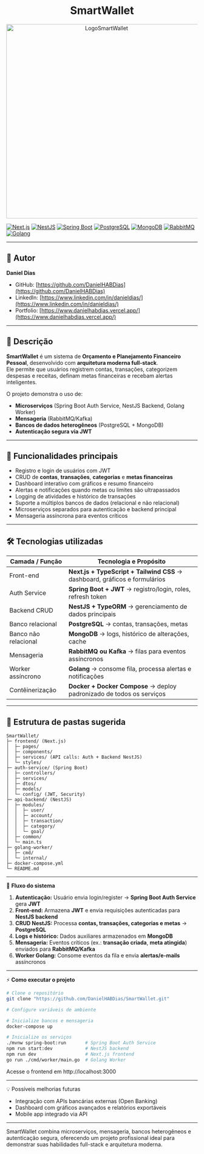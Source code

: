 <h1 align="center">
  <strong>SmartWallet</strong>
</h1>

<p align="center">
  <img src="https://github.com/user-attachments/assets/f26c7d97-39a9-4295-a860-d9ca7b94792b" width="512" height="512" alt="LogoSmartWallet" />
</p>

[![Next.js](https://img.shields.io/badge/Frontend-Next.js-000000?style=for-the-badge&logo=nextdotjs&logoColor=white)](https://nextjs.org/)
[![NestJS](https://img.shields.io/badge/Backend-NestJS-E0234E?style=for-the-badge&logo=nestjs&logoColor=white)](https://nestjs.com/)
[![Spring Boot](https://img.shields.io/badge/Auth-SpringBoot-6DB33F?style=for-the-badge&logo=spring&logoColor=white)](https://spring.io/projects/spring-boot)
[![PostgreSQL](https://img.shields.io/badge/DB-PostgreSQL-336791?style=for-the-badge&logo=postgresql&logoColor=white)](https://www.postgresql.org/)
[![MongoDB](https://img.shields.io/badge/DB-MongoDB-47A248?style=for-the-badge&logo=mongodb&logoColor=white)](https://www.mongodb.com/)
[![RabbitMQ](https://img.shields.io/badge/Messaging-RabbitMQ-FF6600?style=for-the-badge&logo=rabbitmq&logoColor=white)](https://www.rabbitmq.com/)
[![Golang](https://img.shields.io/badge/Worker-Go-00ADD8?style=for-the-badge&logo=go&logoColor=white)](https://golang.org/)

---

## 👤 Autor

**Daniel Dias**  

- GitHub: [https://github.com/DanielHABDias](https://github.com/DanielHABDias)  
- LinkedIn: [https://www.linkedin.com/in/danieldias/](https://www.linkedin.com/in/danieldias/)  
- Portfolio: [https://www.danielhabdias.vercel.app/](https://www.danielhabdias.vercel.app/)  

---

## 🚀 Descrição

**SmartWallet** é um sistema de **Orçamento e Planejamento Financeiro Pessoal**, desenvolvido com **arquitetura moderna full-stack**.  
Ele permite que usuários registrem contas, transações, categorizem despesas e receitas, definam metas financeiras e recebam alertas inteligentes.

O projeto demonstra o uso de:

- **Microserviços** (Spring Boot Auth Service, NestJS Backend, Golang Worker)  
- **Mensageria** (RabbitMQ/Kafka)  
- **Bancos de dados heterogêneos** (PostgreSQL + MongoDB)  
- **Autenticação segura via JWT**  

---

## 🌟 Funcionalidades principais

- Registro e login de usuários com JWT  
- CRUD de **contas**, **transações**, **categorias** e **metas financeiras**  
- Dashboard interativo com gráficos e resumo financeiro  
- Alertas e notificações quando metas ou limites são ultrapassados  
- Logging de atividades e histórico de transações  
- Suporte a múltiplos bancos de dados (relacional e não relacional)  
- Microserviços separados para autenticação e backend principal  
- Mensageria assíncrona para eventos críticos  

---

## 🛠 Tecnologias utilizadas

| Camada / Função                 | Tecnologia e Propósito                                         |
|---------------------------------|---------------------------------------------------------------|
| Front-end                       | **Next.js + TypeScript + Tailwind CSS** → dashboard, gráficos e formulários |
| Auth Service                     | **Spring Boot + JWT** → registro/login, roles, refresh token |
| Backend CRUD                     | **NestJS + TypeORM** → gerenciamento de dados principais     |
| Banco relacional                 | **PostgreSQL** → contas, transações, metas                  |
| Banco não relacional             | **MongoDB** → logs, histórico de alterações, cache          |
| Mensageria                       | **RabbitMQ ou Kafka** → filas para eventos assíncronos      |
| Worker assíncrono                | **Golang** → consome fila, processa alertas e notificações |
| Contêinerização                  | **Docker + Docker Compose** → deploy padronizado de todos os serviços |

---

## 📁 Estrutura de pastas sugerida

```plaintext
SmartWallet/
├─ frontend/ (Next.js)
│  ├─ pages/
│  ├─ components/
│  ├─ services/ (API calls: Auth + Backend NestJS)
│  └─ styles/
├─ auth-service/ (Spring Boot)
│  ├─ controllers/
│  ├─ services/
│  ├─ dtos/
│  ├─ models/
│  └─ config/ (JWT, Security)
├─ api-backend/ (NestJS)
│  ├─ modules/
│  │  ├─ user/
│  │  ├─ account/
│  │  ├─ transaction/
│  │  ├─ category/
│  │  └─ goal/
│  ├─ common/
│  └─ main.ts
├─ golang-worker/
│  ├─ cmd/
│  └─ internal/
├─ docker-compose.yml
└─ README.md
```
---

🔄 **Fluxo do sistema**

1. **Autenticação:** Usuário envia login/register → **Spring Boot Auth Service** gera **JWT**
2. **Front-end:** Armazena **JWT** e envia requisições autenticadas para **NestJS backend**
3. **CRUD NestJS:** Processa **contas, transações, categorias e metas** → **PostgreSQL**
4. **Logs e histórico:** Dados auxiliares armazenados em **MongoDB**
5. **Mensageria:** Eventos críticos (ex.: **transação criada**, **meta atingida**) enviados para **RabbitMQ/Kafka**
6. **Worker Golang:** Consome eventos da fila e envia **alertas/e-mails** assíncronos

---

⚡ **Como executar o projeto**
```bash
# Clone o repositório
git clone "https://github.com/DanielHABDias/SmartWallet.git"

# Configure variáveis de ambiente

# Inicialize bancos e mensageria
docker-compose up

# Inicialize os serviços
./mvnw spring-boot:run       # Spring Boot Auth Service
npm run start:dev            # NestJS backend
npm run dev                  # Next.js frontend
go run ./cmd/worker/main.go  # Golang Worker
```
Acesse o frontend em http://localhost:3000

---

💡 Possíveis melhorias futuras

  - Integração com APIs bancárias externas (Open Banking)
  - Dashboard com gráficos avançados e relatórios exportáveis
  - Mobile app integrado via API

---

SmartWallet combina microserviços, mensageria, bancos heterogêneos e autenticação segura, oferecendo um projeto profissional ideal para demonstrar suas habilidades full-stack e arquitetura moderna.
